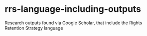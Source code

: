 # rrs-language-including-outputs
Research outputs found via Google Scholar, that include the Rights Retention Strategy language
